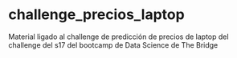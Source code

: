 # challenge_precios_laptop
Material ligado al challenge de predicción de precios de laptop del challenge del s17 del bootcamp de Data Science de The Bridge
